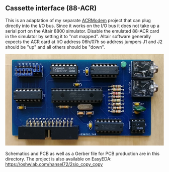 ## Cassette interface (88-ACR)

This is an adaptation of my separate [ACRModem](https://github.com/dhansel/ACRModem) 
project that can plug directly into the I/O bus. Since it works on the I/O bus it
does not take up a serial port on the Altair 8800 simulator. Disable the emulated
88-ACR card in the simulator by setting it to "not mapped". Altair software generally
expects the ACR card at I/O address 06h/07h so address jumpers J1 and J2 should be "up"
and all others should be "down".

![Cassette interface](cassette.jpg)

Schematics and PCB as well as a Gerber file for PCB production are in this directory. 
The project is also available on EasyEDA: https://oshwlab.com/hansel72/2sio_copy_copy
